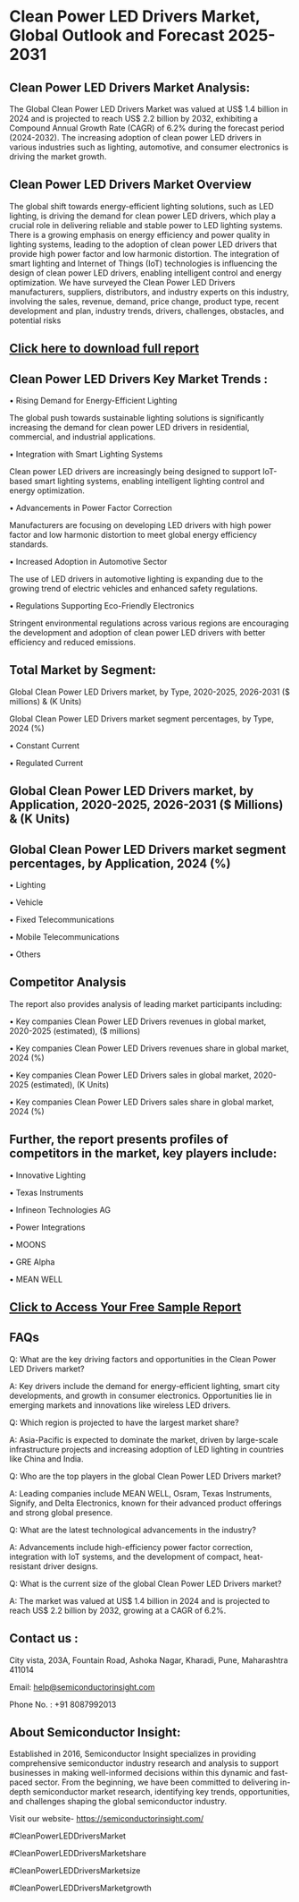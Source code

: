Clean Power LED Drivers Market, Global Outlook and Forecast 2025-2031
=
Clean Power LED Drivers Market Analysis:
-
The Global Clean Power LED Drivers Market was valued at US$ 1.4 billion in 2024 and is projected to reach US$ 2.2 billion by 2032, exhibiting a Compound Annual Growth Rate (CAGR) of 6.2% during the forecast period (2024-2032).
The increasing adoption of clean power LED drivers in various industries such as lighting, automotive, and consumer electronics is driving the market growth.

Clean Power LED Drivers Market Overview
-
The global shift towards energy-efficient lighting solutions, such as LED lighting, is driving the demand for clean power LED drivers, which play a crucial role in delivering reliable and stable power to LED lighting systems. There is a growing emphasis on energy efficiency and power quality in lighting systems, leading to the adoption of clean power LED drivers that provide high power factor and low harmonic distortion. The integration of smart lighting and Internet of Things (IoT) technologies is influencing the design of clean power LED drivers, enabling intelligent control and energy optimization.
We have surveyed the Clean Power LED Drivers manufacturers, suppliers, distributors, and industry experts on this industry, involving the sales, revenue, demand, price change, product type, recent development and plan, industry trends, drivers, challenges, obstacles, and potential risks

[Click here to download full report](https://semiconductorinsight.com/report/clean-power-led-drivers-market/)
-
Clean Power LED Drivers Key Market Trends  :
-
•	Rising Demand for Energy-Efficient Lighting

The global push towards sustainable lighting solutions is significantly increasing the demand for clean power LED drivers in residential, commercial, and industrial applications.

•	Integration with Smart Lighting Systems

Clean power LED drivers are increasingly being designed to support IoT-based smart lighting systems, enabling intelligent lighting control and energy optimization.

•	Advancements in Power Factor Correction

Manufacturers are focusing on developing LED drivers with high power factor and low harmonic distortion to meet global energy efficiency standards.

•	Increased Adoption in Automotive Sector

The use of LED drivers in automotive lighting is expanding due to the growing trend of electric vehicles and enhanced safety regulations.

•	Regulations Supporting Eco-Friendly Electronics

Stringent environmental regulations across various regions are encouraging the development and adoption of clean power LED drivers with better efficiency and reduced emissions.

Total Market by Segment:
-
Global Clean Power LED Drivers market, by Type, 2020-2025, 2026-2031 ($ millions) & (K Units)

Global Clean Power LED Drivers market segment percentages, by Type, 2024 (%)

•	Constant Current

•	Regulated Current

Global Clean Power LED Drivers market, by Application, 2020-2025, 2026-2031 ($ Millions) & (K Units)
-
Global Clean Power LED Drivers market segment percentages, by Application, 2024 (%)
-
•	Lighting

•	Vehicle

•	Fixed Telecommunications

•	Mobile Telecommunications

•	Others

Competitor Analysis
-
The report also provides analysis of leading market participants including:

•	Key companies Clean Power LED Drivers revenues in global market, 2020-2025 (estimated), ($ millions)

•	Key companies Clean Power LED Drivers revenues share in global market, 2024 (%)

•	Key companies Clean Power LED Drivers sales in global market, 2020-2025 (estimated), (K Units)

•	Key companies Clean Power LED Drivers sales share in global market, 2024 (%)

Further, the report presents profiles of competitors in the market, key players include:
-
•	Innovative Lighting

•	Texas Instruments

•	Infineon Technologies AG

•	Power Integrations

•	MOONS

•	GRE Alpha

•	MEAN WELL

[Click to Access Your Free Sample Report](https://semiconductorinsight.com/report/clean-power-led-drivers-market/)
-
FAQs
-
Q: What are the key driving factors and opportunities in the Clean Power LED Drivers market?

A: Key drivers include the demand for energy-efficient lighting, smart city developments, and growth in consumer electronics. Opportunities lie in emerging markets and innovations like wireless LED drivers.

Q: Which region is projected to have the largest market share?

A: Asia-Pacific is expected to dominate the market, driven by large-scale infrastructure projects and increasing adoption of LED lighting in countries like China and India.

Q: Who are the top players in the global Clean Power LED Drivers market?

A: Leading companies include MEAN WELL, Osram, Texas Instruments, Signify, and Delta Electronics, known for their advanced product offerings and strong global presence.

Q: What are the latest technological advancements in the industry?

A: Advancements include high-efficiency power factor correction, integration with IoT systems, and the development of compact, heat-resistant driver designs.

Q: What is the current size of the global Clean Power LED Drivers market?

A: The market was valued at US$ 1.4 billion in 2024 and is projected to reach US$ 2.2 billion by 2032, growing at a CAGR of 6.2%.

Contact us : 
-
City vista, 203A, Fountain Road, Ashoka Nagar, Kharadi, Pune, Maharashtra 411014

Email: help@semiconductorinsight.com

Phone No. : +91 8087992013

About Semiconductor Insight:
-
Established in 2016, Semiconductor Insight specializes in providing comprehensive semiconductor industry research and analysis to support businesses in making well-informed decisions within this dynamic and fast-paced sector. From the beginning, we have been committed to delivering in-depth semiconductor market research, identifying key trends, opportunities, and challenges shaping the global semiconductor industry.

Visit our website- https://semiconductorinsight.com/

#CleanPowerLEDDriversMarket 

#CleanPowerLEDDriversMarketshare

#CleanPowerLEDDriversMarketsize

#CleanPowerLEDDriversMarketgrowth 


 

